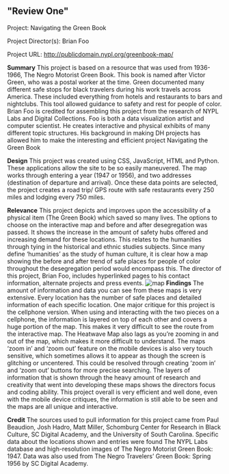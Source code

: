 ## "Review One"
Project:
Navigating the Green Book

Project Director(s):
Brian Foo

Project URL:
http://publicdomain.nypl.org/greenbook-map/

**Summary**
This project is based on a resource that was used from 1936- 1966, The Negro Motorist Green Book. This book is named after Victor Green, who was a postal worker at the time. Green documented many different safe stops for black travelers during his work travels across America. These included everything from hotels and restaurants to bars and nightclubs. This tool allowed guidance to safety and rest for people of color. 
Brian Foo is credited for assembling this project from the research of NYPL Labs and Digital Collections. Foo is both a data visualization artist and computer scientist. He creates interactive and physical exhibits of many different topic structures. His background in making DH projects has allowed him to make the interesting and efficient project Navigating the Green Book 

**Design**
This project was created using CSS, JavaScript, HTML and Python. These applications allow the site to be so easily maneuvered. The map works through entering a year (1947 or 1956), and two addresses (destination of departure and arrival). Once these data points are selected, the project creates a road trip/ GPS route with safe restaurants every 250 miles and lodging every 750 miles. 

**Relevance**
This project depicts and improves upon the accessibility of a physical item (The Green Book) which saved so many lives. The options to choose on the interactive map and before and after desegregation was passed. It shows the increase in the amount of safety hubs offered and increasing demand for these locations. This relates to the humanities through tying in the historical and ethnic studies subjects. Since many define ‘humanities’ as the study of human culture, it is clear how a map showing the before and after trend of safe places for people of color throughout the desegregation period would encompass this. 
The director of this project, Brian Foo, includes hyperlinked pages to his contact information, alternate projects and press events. 
![map](https://sophbaxt.github.io/sophia-baxter-CNU/images/TripMap.png)
**Findings**
The amount of information and data you can see from these maps is very extensive. Every location has the number of safe places and detailed information of each specific location. One major critique for this project is the cellphone version. When using and interacting with the two pieces on a cellphone, the information is layered on top of each other and covers a huge portion of the map. This makes it very difficult to see the route from the interactive map. The Heatwave Map also lags as you’re zooming in and out of the map, which makes it more difficult to understand. The maps ‘zoom in’ and ‘zoom out’ feature on the mobile devices is also very touch sensitive, which sometimes allows it to appear as though the screen is glitching or uncentered. This could be resolved through creating ‘zoom in’ and ‘zoom out’ buttons for more precise searching. The layers of information that is shown through the heavy amount of research and creativity that went into developing these maps shows the directors focus and coding ability. This project overall is very efficient and well done, even with the mobile device critiques, the information is still able to be seen and the maps are all unique and interactive. 


**Credit**
The sources used to pull information for this project came from Paul Beaudion, Josh Hadro, Matt Miller, Schomburg Center for Research in Black Culture, SC Digital Academy, and the University of South Carolina. Specific data about the locations shown and entries were found The NYPL Labs database and high-resolution images of The Negro Motorist Green Book: 1947. 
Data was also used from The Negro Travelers’ Green Book: Spring 1956 by SC Digital Academy. 



